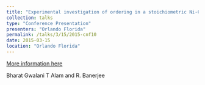 ```yaml
---
title: "Experimental investigation of ordering in a stoichiometric Ni-Cr alloy"
collection: talks
type: "Conference Presentation"
presenters: "Orlando Florida"
permalink: /talks/3/15/2015-cnf10
date: 2015-03-15
location: "Orlando Florida"
---
```


[More information here](https://www.tms.org/meetings/annual-15/AM15home.aspx)

Bharat Gwalani T Alam and R. Banerjee
